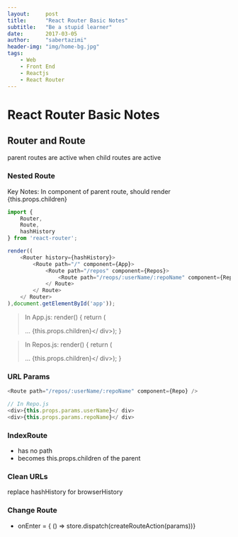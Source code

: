 ```yaml
---
layout:     post
title:      "React Router Basic Notes"
subtitle:   "Be a stupid learner"
date:       2017-03-05
author:     "sabertazimi"
header-img: "img/home-bg.jpg"
tags:
    - Web
    - Front End
    - Reactjs
    - React Router
---
```


# React Router Basic Notes

## Router and Route

parent routes are active when child routes are active

### Nested Route

Key Notes: In component of parent route, should render {this.props.children}

```js
import {
    Router,
    Route,
    hashHistory
} from 'react-router';

render((
    <Router history={hashHistory}>
        <Route path="/" component={App}>
            <Route path="/repos" component={Repos}>
                <Route path="/reops/:userName/:repoName" component={Repo} />
            </ Route>
        </ Route>
    </ Router>
),document.getElementById('app'));
```

> In App.js: render() { return (<div>... {this.props.children}</ div>); }

> In Repos.js: render() { return (<div>... {this.props.children}</ div>); }

### URL Params

```js
<Route path="/repos/:userName/:repoName" component={Repo} />
```

```js
// In Repo.js
<div>{this.props.params.userName}</ div>
<div>{this.props.params.repoName}</ div>
```

### IndexRoute

-   has no path
-   becomes this.props.children of the parent

### Clean URLs

replace hashHistory for browserHistory

### Change Route

*   onEnter = { () => store.dispatch(createRouteAction(params))}
